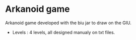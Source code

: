 # Arkanoid game
Arkanoid game developed with the biu jar to draw on the GIU.

* Levels : 4 levels, all designed manualy on txt files.
